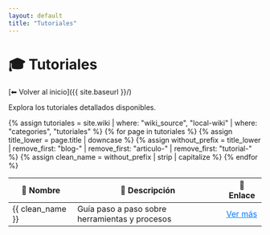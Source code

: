 ```yaml
---
layout: default
title: "Tutoriales"
---
```


# 🎓 Tutoriales

[⬅ Volver al inicio]({{ site.baseurl }}/)

Explora los tutoriales detallados disponibles.

<table>
  <thead>
    <tr>
      <th>📄 Nombre</th>
      <th>📌 Descripción</th>
      <th>🔗 Enlace</th>
    </tr>
  </thead>
  <tbody>
    {% assign tutoriales = site.wiki | where: "wiki_source", "local-wiki" | where: "categories", "tutoriales" %}
    {% for page in tutoriales %}
      {% assign title_lower = page.title | downcase %}
      {% assign without_prefix = title_lower | remove_first: "blog-" | remove_first: "articulo-" | remove_first: "tutorial-" %}
      {% assign clean_name = without_prefix | strip | capitalize %}
      <tr>
        <td>{{ clean_name }}</td>
        <td>Guía paso a paso sobre herramientas y procesos</td>
        <td>
          <a class="btn btn-primary text-dark" 
             href="{{ page.url | relative_url }}" 
             style="color: #007bff; text-decoration: underline;">
            Ver más
          </a>
        </td>
      </tr>
    {% endfor %}
  </tbody>
</table>
